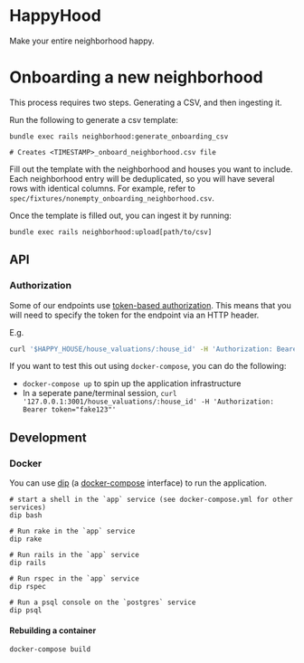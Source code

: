 # HappyHood

Make your entire neighborhood happy.

# Onboarding a new neighborhood

This process requires two steps. Generating a CSV, and then ingesting it.

Run the following to generate a csv template:

```shell
bundle exec rails neighborhood:generate_onboarding_csv

# Creates <TIMESTAMP>_onboard_neighborhood.csv file
```

Fill out the template with the neighborhood and houses you want to include. Each
neighborhood entry will be deduplicated, so you will have several rows with
identical columns. For example, refer to `spec/fixtures/nonempty_onboarding_neighborhood.csv`.

Once the template is filled out, you can ingest it by running:

```shell
bundle exec rails neighborhood:upload[path/to/csv]
```

## API

### Authorization

Some of our endpoints use [token-based
authorization](https://guides.rubyonrails.org/action_controller_overview.html#http-token-authentication). This means
that you will need to specify the token for the endpoint via an HTTP header.

E.g.

```bash
curl '$HAPPY_HOUSE/house_valuations/:house_id' -H 'Authorization: Bearer token="$ENDPOINT_TOKEN"'
```

If you want to test this out using `docker-compose`, you can do the following:

- `docker-compose up` to spin up the application infrastructure
- In a seperate pane/terminal session, `curl '127.0.0.1:3001/house_valuations/:house_id' -H 'Authorization: Bearer token="fake123"'`

## Development

### Docker

You can use [dip](https://github.com/bibendi/dip) (a [docker-compose](https://docs.docker.com/compose/compose-file/) interface) to run the application.

```shell
# start a shell in the `app` service (see docker-compose.yml for other services)
dip bash

# Run rake in the `app` service
dip rake

# Run rails in the `app` service
dip rails

# Run rspec in the `app` service
dip rspec

# Run a psql console on the `postgres` service
dip psql
```

#### Rebuilding a container

```shell
docker-compose build
```
